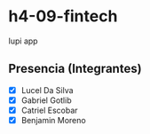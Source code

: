 # h4-09-fintech
Iupi app

## Presencia (Integrantes)

- [X] Lucel Da Silva
- [X] Gabriel Gotlib
- [X] Catriel Escobar
- [X] Benjamin Moreno
